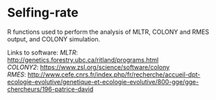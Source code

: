 # Selfing-rate
R functions used to perform the analysis of MLTR, COLONY and RMES output, and COLONY simulation.

Links to software:
*MLTR*: http://genetics.forestry.ubc.ca/ritland/programs.html  
*COLONY2*: https://www.zsl.org/science/software/colony  
*RMES*: http://www.cefe.cnrs.fr/index.php/fr/recherche/accueil-dpt-ecologie-evolutive/genetique-et-ecologie-evolutive/800-gge/gge-chercheurs/196-patrice-david  

